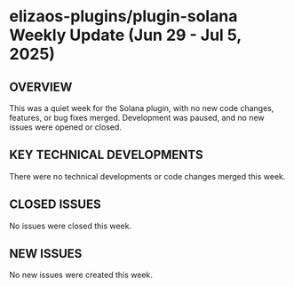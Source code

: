 # elizaos-plugins/plugin-solana Weekly Update (Jun 29 - Jul 5, 2025)

## OVERVIEW
This was a quiet week for the Solana plugin, with no new code changes, features, or bug fixes merged. Development was paused, and no new issues were opened or closed.

## KEY TECHNICAL DEVELOPMENTS
There were no technical developments or code changes merged this week.

## CLOSED ISSUES
No issues were closed this week.

## NEW ISSUES
No new issues were created this week.